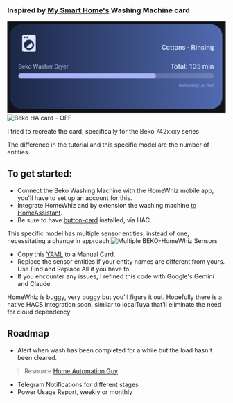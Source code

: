 

### Inspired by [My Smart Home's](https://youtu.be/_aoO5CdymaE?si=VxxMwIuEEPEtWo3Y) Washing Machine card

![Beko HA card - running](https://github.com/salakoayoola/ahssistant/blob/main/images/Cottons%20Rinsing.png?raw=true)
![Beko HA card - OFF](/ahssistant/images/off_beko_remote_control)

I tried to recreate the card, specifically for the Beko 742xxxy series

The difference in the tutorial and this specific model are the number of entities.

## To get started:
* Connect the Beko Washing Machine with the HomeWhiz mobile app, you'll have to set up an account for this.
* Integrate HomeWhiz and by extension the washing machine [to HomeAssistant](https://github.com/home-assistant-HomeWhiz/home-assistant-HomeWhiz).
* Be sure to have [button-card](https://github.com/custom-cards/button-card) installed, via HAC.

This specific model has multiple sensor entities, instead of one, necessitating a change in approach
![Multiple BEKO-HomeWhiz Sensors](/ahssistant/images/binary_sensor.beko_remote_control%20on%20device.png)
* Copy this [YAML](/ahssistant/Closet/Washing%20Machine/washing-machine-card) to a Manual Card.
* Replace the sensor entities if your entity names are different from yours. Use Find and Replace All if you have to
* If you encounter any issues, I refined this code with Google's Gemini and Claude.

HomeWhiz is buggy, very buggy but you'll figure it out. Hopefully there is a native HACS integration soon, similar to localTuya that'll eliminate the need for cloud dependency.

## Roadmap
* Alert when wash has been completed for a while but the load hasn't been cleared.
>Resource [Home Automation Guy](https://youtu.be/akXurmGJ7oU?si=QJmf7EEOLDPjNyel)
* Telegram Notifications for different stages
* Power Usage Report, weekly or monthly
